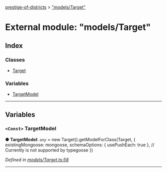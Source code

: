 [prestige-of-districts](../README.md) > ["models/Target"](../modules/_models_target_.md)

# External module: "models/Target"

## Index

### Classes

* [Target](../classes/_models_target_.target.md)

### Variables

* [TargetModel](_models_target_.md#targetmodel)

---

## Variables

<a id="targetmodel"></a>

### `<Const>` TargetModel

**● TargetModel**: *`any`* =  new Target().getModelForClass(Target, {
  existingMongoose: mongoose,
  schemaOptions: { usePushEach: true }, // Currently is not supported by typegoose
})

*Defined in [models/Target.ts:58](https://github.com/YarosJ/prestige-of-districts/blob/a1ae45e/models/Target.ts#L58)*

___

